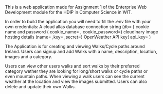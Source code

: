 This is a web application made for Assignment 1 of the Enterprise Web Development module for the HDIP in Computer Science in WIT.

In order to build the application you will need to fill the .env file with your own credentials:
A cloud allas database connection string (db= )
cookie name and password ( cookie_name= , cookie_password=)
cloudinary image hosting details (name= ,key= ,secret=)
OpenWeather API key( api_key= )

The Application is for creating and viewing Walks/Cycle paths around Ireland. Users can signup and add Walks with a name, description, location, images and a category.

Users can view other users walks and sort walks by their preferred category wether they are looking for long/short walks or cycle paths or even mountain paths. When viewing a walk
users can see the current weather at the location and view the images submitted. Users can also delete and update their own Walks.

